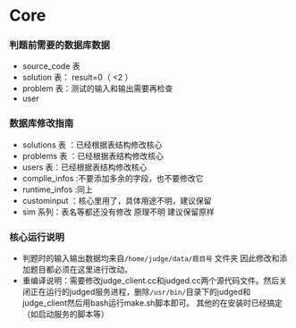 # Core

### 判题前需要的数据库数据
* source_code 表
* solution 表： result=0（ <2 ）
* problem 表：测试的输入和输出需要再检查
* user

### 数据库修改指南

* solutions 表 ：已经根据表结构修改核心
* problems 表 ：已经根据表结构修改核心
* users 表：已经根据表结构修改核心
* complie_infos :不要添加多余的字段，也不要修改它
* runtime_infos :同上
* custominput ：核心里用了，具体用途不明，建议保留
* sim 系列：表名等都还没有修改 原理不明 建议保留原样

### 核心运行说明

* 判题时的输入输出数据均来自``` /home/judge/data/题目号 ``` 文件夹 因此修改和添加题目都必须在这里进行改动。
* 重编译说明：需要修改judge_client.cc和judged.cc两个源代码文件。然后关闭正在运行的judged服务进程，删除```/usr/bin/```目录下的judged和judge_client然后用bash运行make.sh脚本即可。 其他的在安装时已经搞定（如启动服务的脚本等）
